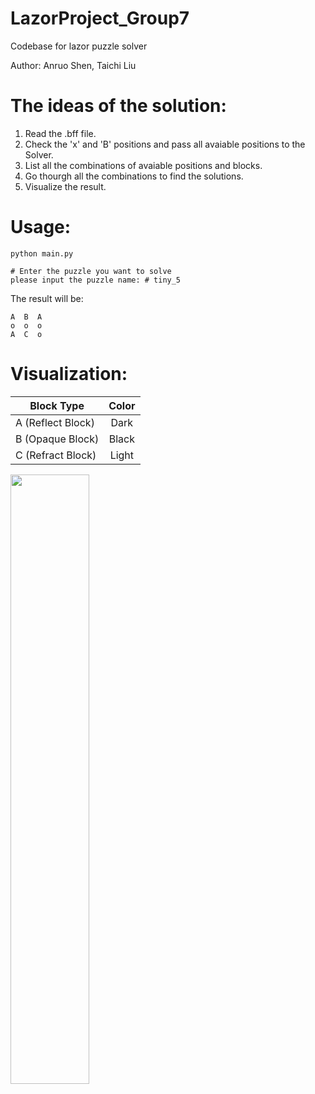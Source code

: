# LazorProject_Group7
Codebase for lazor puzzle solver

Author: Anruo Shen, Taichi Liu

# The ideas of the solution:
1. Read the .bff file.
2. Check the 'x' and 'B' positions and pass all avaiable positions to the Solver.
3. List all the combinations of avaiable positions and blocks.
4. Go thourgh all the combinations to find the solutions.
5. Visualize the result.

# Usage:
```
python main.py
```
```
# Enter the puzzle you want to solve
please input the puzzle name: # tiny_5
```
The result will be:
```
A  B  A  
o  o  o  
A  C  o  
```
# Visualization:
|Block Type|Color|
| ---------- | :-----------:  |
| A (Reflect Block)    | Dark  |
| B (Opaque Block)     | Black |
| C (Refract Block)    | Light |

<img src="https://github.com/TIGEERR/LazorProject_Group7/blob/main/Figs/visualize_tiny_5.jpg" width=50% height=50%>
